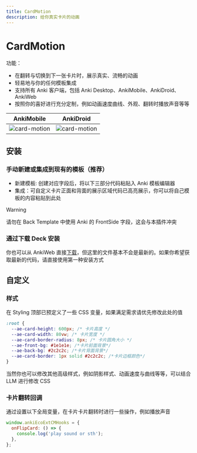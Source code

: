 ```yaml
---
title: CardMotion
description: 给你真实卡片的动画
---
```


# CardMotion

功能：

- 在翻转与切换到下一张卡片时，展示真实、流畅的动画
- 轻易地与你的任何模板集成
- 支持所有 Anki 客户端，包括 Anki Desktop、AnkiMobile、AnkiDroid、AnkiWeb
- 按照你的喜好进行充分定制，例如动画速度曲线、外观、翻转时播放声音等等

| AnkiMobile                                            | AnkiDroid                                                 |
| ----------------------------------------------------- | --------------------------------------------------------- |
| ![card-motion](/extension-assets/card-motion-ios.gif) | ![card-motion](/extension-assets/card-motion-android.gif) |

## 安装

### 手动新建或集成到现有的模板（推荐）

- 新建模板: 创建对应字段后，将以下三部分代码粘贴入 Anki 模板编辑器
- 集成：可自定义卡片正面和背面的展示区域代码已高亮展示，你可以将自己模板的内容粘贴到此处

> [!WARNING]
> 请勿在 Back Template 中使用 Anki 的 FrontSide 字段，这会与本插件冲突

<!--@include: ../../parts/ext-cm-install.md -->

### 通过下载 Deck 安装

你也可以从 AnkiWeb 直接[下载](https://ankiweb.net/shared/info/1841184152)，但这里的文件基本不会是最新的。如果你希望获取最新的代码，请直接使用第一种安装方式

## 自定义

### 样式

在 Styling 顶部已预定义了一些 CSS 变量，如果满足需求请优先修改此处的值

```css
:root {
  --ae-card-height: 600px; /* 卡片高度 */
  --ae-card-width: 80vw; /* 卡片宽度 */
  --ae-card-border-radius: 8px; /* 卡片圆角大小 */
  --ae-front-bg: #1e1e1e; /*卡片前面背景*/
  --ae-back-bg: #2c2c2c; /*卡片背面背景*/
  --ae-card-border: 1px solid #2c2c2c; /*卡片边框颜色*/
}
```

当然你也可以修改其他高级样式，例如阴影样式、动画速度与曲线等等，可以结合 LLM 进行修改 CSS

### 卡片翻转回调

通过设置以下全局变量，在卡片卡片翻转时进行一些操作，例如播放声音

```js
window.ankiEcoExtCMHooks = {
  onFlipCard: () => {
    console.log('play sound or sth');
  },
};
```

<!--@include: @/parts/feedback-zh.md -->
